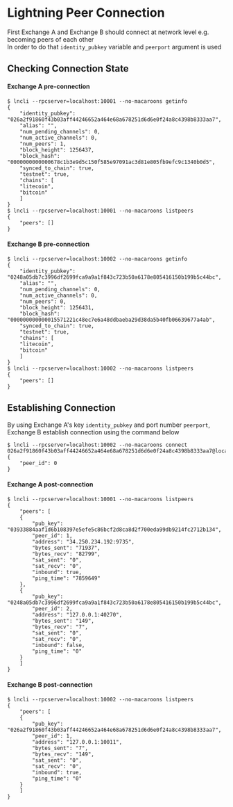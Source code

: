 # Lightning Peer Connection
First Exchange A and Exchange B should connect at network level e.g. becoming peers of each other  
In order to do that `identity_pubkey` variable and `peerport` argument is used  

## Checking Connection State

#### Exchange A pre-connection
```shell
$ lncli --rpcserver=localhost:10001 --no-macaroons getinfo
{
    "identity_pubkey": "026a2f91860f43b03aff44246652a464e68a678251d6d6e0f24a8c4398b8333aa7",
    "alias": "",
    "num_pending_channels": 0,
    "num_active_channels": 0,
    "num_peers": 1,
    "block_height": 1256437,
    "block_hash": "0000000000000678c1b3e9d5c150f585e97091ac3d81e805fb9efc9c1340b0d5",
    "synced_to_chain": true,
    "testnet": true,
    "chains": [
	"litecoin",
	"bitcoin"
    ]
}
$ lncli --rpcserver=localhost:10001 --no-macaroons listpeers
{
    "peers": []
}
```

#### Exchange B pre-connection
```shell
$ lncli --rpcserver=localhost:10002 --no-macaroons getinfo
{
    "identity_pubkey": "0248a05db7c3996df2699fca9a9a1f843c723b50a6178e805416150b199b5c44bc",
    "alias": "",
    "num_pending_channels": 0,
    "num_active_channels": 0,
    "num_peers": 0,
    "block_height": 1256431,
    "block_hash": "000000000000015571221c48ec7e6a48ddbaeba29d38da5b40fb06639677a4ab",
    "synced_to_chain": true,
    "testnet": true,
    "chains": [
	"litecoin",
	"bitcoin"
    ]
}
$ lncli --rpcserver=localhost:10002 --no-macaroons listpeers
{
    "peers": []
}
```


## Establishing Connection
By using Exchange A's key `identity_pubkey` and port number `peerport`, Exchange B establish connection using the command below
```shell
$ lncli --rpcserver=localhost:10002 --no-macaroons connect 026a2f91860f43b03aff44246652a464e68a678251d6d6e0f24a8c4398b8333aa7@localhost:10011
{
    "peer_id": 0
}
```

#### Exchange A post-connection
```shell
$ lncli --rpcserver=localhost:10001 --no-macaroons listpeers
{
    "peers": [
	{
	    "pub_key": "03933884aaf1d6b108397e5efe5c86bcf2d8ca8d2f700eda99db9214fc2712b134",
	    "peer_id": 1,
	    "address": "34.250.234.192:9735",
	    "bytes_sent": "71937",
	    "bytes_recv": "82799",
	    "sat_sent": "0",
	    "sat_recv": "0",
	    "inbound": true,
	    "ping_time": "7859649"
	},
	{
	    "pub_key": "0248a05db7c3996df2699fca9a9a1f843c723b50a6178e805416150b199b5c44bc",
	    "peer_id": 2,
	    "address": "127.0.0.1:40270",
	    "bytes_sent": "149",
	    "bytes_recv": "7",
	    "sat_sent": "0",
	    "sat_recv": "0",
	    "inbound": false,
	    "ping_time": "0"
	}
    ]
}
```

#### Exchange B post-connection
```shell
$ lncli --rpcserver=localhost:10002 --no-macaroons listpeers
{
    "peers": [
	{
	    "pub_key": "026a2f91860f43b03aff44246652a464e68a678251d6d6e0f24a8c4398b8333aa7",
	    "peer_id": 1,
	    "address": "127.0.0.1:10011",
	    "bytes_sent": "7",
	    "bytes_recv": "149",
	    "sat_sent": "0",
	    "sat_recv": "0",
	    "inbound": true,
	    "ping_time": "0"
	}
    ]
}
```
